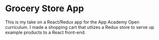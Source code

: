 # Grocery Store App

This is my take on a React/Redux app for the App Academy Open curriculum. I made a shopping cart that utlizes a Redux store to serve up example products to a React front-end.